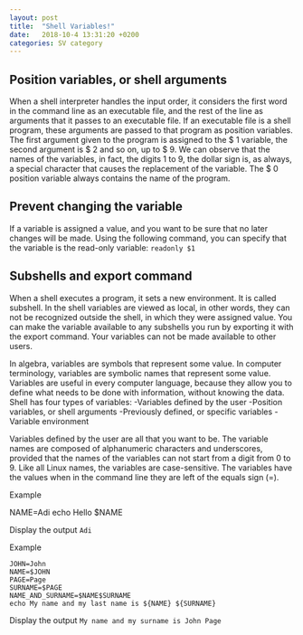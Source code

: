 ```yaml
---
layout: post
title:  "Shell Variables!"
date:   2018-10-4 13:31:20 +0200
categories: SV category
---
```


## Position variables, or shell arguments

When a shell interpreter handles the input order, it considers the first word in the command line as an executable file, and the rest of the line as arguments that it passes to an executable file.
If an executable file is a shell program, these arguments are passed to that program as position variables.
The first argument given to the program is assigned to the $ 1 variable, the second argument is $ 2 and so on, up to $ 9.
We can observe that the names of the variables, in fact, the digits 1 to 9, the dollar sign is, as always, a special character that causes the replacement of the variable. 
The $ 0 position variable always contains the name of the program.

## Prevent changing the variable

If a variable is assigned a value, and you want to be sure that no later changes will be made.
Using the following command, you can specify that the variable is the read-only variable: 
```readonly $1```

## Subshells and export command

When a shell executes a program, it sets a new environment.
It is called subshell.
In the shell variables are viewed as local, in other words, they can not be recognized outside the shell, in which they were assigned value.
You can make the variable available to any subshells you run by exporting it with the export command.
Your variables can not be made available to other users.

In algebra, variables are symbols that represent some value.
In computer terminology, variables are symbolic names that represent some value.
Variables are useful in every computer language, because they allow you to define what needs to be done with information, without knowing the data. 
Shell has four types of variables: 
-Variables defined by the user 
-Position variables, or shell arguments 
-Previously defined, or specific variables 
-Variable environment

Variables defined by the user are all that you want to be.
The variable names are composed of alphanumeric characters and underscores, provided that the names of the variables can not start from a digit from 0 to 9. Like all Linux names, the variables are case-sensitive. 
The variables have the values when in the command line they are left of the equals sign (=).

Example

NAME=Adi
echo Hello $NAME

Display the output
```Adi```

Example

```
JOHN=John
NAME=$JOHN
PAGE=Page
SURNAME=$PAGE
NAME_AND_SURNAME=$NAME$SURNAME
echo My name and my last name is ${NAME} ${SURNAME}
```
Display the output
```My name and my surname is John Page``` 
